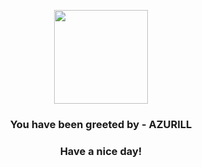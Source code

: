 <p align="center">
            <img src="https://raw.githubusercontent.com/PokeAPI/sprites/master/sprites/pokemon/298.png" width="150" height="150">
          </p>
          <h3 align="center">You have been greeted by - <b>AZURILL</b></h3>
          <h3 align="center">Have a nice day!</h3>
